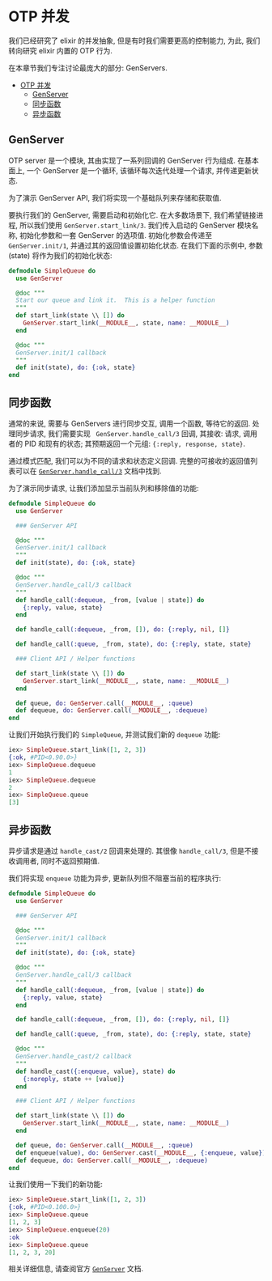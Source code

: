 # OTP 并发

我们已经研究了 elixir 的并发抽象, 但是有时我们需要更高的控制能力, 为此, 我们转向研究 elixir 内置的 OTP 行为.

在本章节我们专注讨论最庞大的部分: GenServers.

<!-- TOC -->

- [OTP 并发](#otp-%E5%B9%B6%E5%8F%91)
    - [GenServer](#genserver)
    - [同步函数](#%E5%90%8C%E6%AD%A5%E5%87%BD%E6%95%B0)
    - [异步函数](#%E5%BC%82%E6%AD%A5%E5%87%BD%E6%95%B0)

<!-- /TOC -->

## GenServer
OTP server 是一个模块, 其由实现了一系列回调的 GenServer 行为组成. 在基本面上, 一个 GenServer 是一个循环, 该循环每次迭代处理一个请求, 并传递更新状态.

为了演示 GenServer API, 我们将实现一个基础队列来存储和获取值.

要执行我们的 GenServer, 需要启动和初始化它. 在大多数场景下, 我们希望链接进程, 所以我们使用 `GenServer.start_link/3`. 我们传入启动的 GenServer 模块名称, 初始化参数和一套 GenServer 的选项值. 初始化参数会传递至 `GenServer.init/1`, 并通过其的返回值设置初始化状态. 在我们下面的示例中, 参数 (state) 将作为我们的初始化状态:
```elixir
defmodule SimpleQueue do
  use GenServer

  @doc """
  Start our queue and link it.  This is a helper function
  """
  def start_link(state \\ []) do
    GenServer.start_link(__MODULE__, state, name: __MODULE__)
  end

  @doc """
  GenServer.init/1 callback
  """
  def init(state), do: {:ok, state}
end
```

## 同步函数
通常的来说, 需要与 GenServers 进行同步交互, 调用一个函数, 等待它的返回. 处理同步请求, 我们需要实现 ` GenServer.handle_call/3` 回调, 其接收: 请求, 调用者的 PID 和现有的状态; 其预期返回一个元组: `{:reply, response, state}`.

通过模式匹配, 我们可以为不同的请求和状态定义回调. 完整的可接收的返回值列表可以在 [`GenServer.handle_call/3`](https://hexdocs.pm/elixir/GenServer.html#c:handle_call/3) 文档中找到.

为了演示同步请求, 让我们添加显示当前队列和移除值的功能:
```elixir
defmodule SimpleQueue do
  use GenServer

  ### GenServer API

  @doc """
  GenServer.init/1 callback
  """
  def init(state), do: {:ok, state}

  @doc """
  GenServer.handle_call/3 callback
  """
  def handle_call(:dequeue, _from, [value | state]) do
    {:reply, value, state}
  end

  def handle_call(:dequeue, _from, []), do: {:reply, nil, []}

  def handle_call(:queue, _from, state), do: {:reply, state, state}

  ### Client API / Helper functions

  def start_link(state \\ []) do
    GenServer.start_link(__MODULE__, state, name: __MODULE__)
  end

  def queue, do: GenServer.call(__MODULE__, :queue)
  def dequeue, do: GenServer.call(__MODULE__, :dequeue)
end
```

让我们开始执行我们的 `SimpleQueue`, 并测试我们新的 `dequeue` 功能:
```elixir
iex> SimpleQueue.start_link([1, 2, 3])
{:ok, #PID<0.90.0>}
iex> SimpleQueue.dequeue
1
iex> SimpleQueue.dequeue
2
iex> SimpleQueue.queue
[3]
```

## 异步函数
异步请求是通过 `handle_cast/2` 回调来处理的. 其很像 `handle_call/3`, 但是不接收调用者, 同时不返回预期值.

我们将实现 `enqueue` 功能为异步, 更新队列但不阻塞当前的程序执行:
```elixir
defmodule SimpleQueue do
  use GenServer

  ### GenServer API

  @doc """
  GenServer.init/1 callback
  """
  def init(state), do: {:ok, state}

  @doc """
  GenServer.handle_call/3 callback
  """
  def handle_call(:dequeue, _from, [value | state]) do
    {:reply, value, state}
  end

  def handle_call(:dequeue, _from, []), do: {:reply, nil, []}

  def handle_call(:queue, _from, state), do: {:reply, state, state}

  @doc """
  GenServer.handle_cast/2 callback
  """
  def handle_cast({:enqueue, value}, state) do
    {:noreply, state ++ [value]}
  end

  ### Client API / Helper functions

  def start_link(state \\ []) do
    GenServer.start_link(__MODULE__, state, name: __MODULE__)
  end

  def queue, do: GenServer.call(__MODULE__, :queue)
  def enqueue(value), do: GenServer.cast(__MODULE__, {:enqueue, value})
  def dequeue, do: GenServer.call(__MODULE__, :dequeue)
end
```

让我们使用一下我们的新功能:
```elixir
iex> SimpleQueue.start_link([1, 2, 3])
{:ok, #PID<0.100.0>}
iex> SimpleQueue.queue
[1, 2, 3]
iex> SimpleQueue.enqueue(20)
:ok
iex> SimpleQueue.queue
[1, 2, 3, 20]
```

相关详细信息, 请查阅官方 [`GenServer`](https://hexdocs.pm/elixir/GenServer.html#content) 文档.
